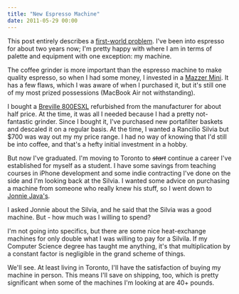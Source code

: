 ```yaml
---
title: "New Espresso Machine"
date: 2011-05-29 00:00
---
```


<p>This post entirely describes a <a href="http://twitter.com/#!/search?q=%23firstworldproblem" target="_blank">first-world problem</a>.
I've been into espresso for about two years now; I'm pretty happy with where I am in terms of palette and equipment with one exception: my machine.</p>

<p>The coffee grinder is more important than the espresso machine to make quality espresso, so when I had some money, I invested in a <a href="http://www.amazon.com/gp/product/B002U3DFNY/ref=as_li_ss_tl?ie=UTF8&amp;tag=ashfur-20&amp;linkCode=as2&amp;camp=1789&amp;creative=390957&amp;creativeASIN=B002U3DFNY" target="_blank">Mazzer Mini</a>. It has a few flaws, which I was aware of when I purchased it, but it's still one of my most prized possessions (MacBook Air not withstanding).</p>

<p>I bought a <a href="http://www.amazon.com/gp/product/B000MDHH0Q/ref=as_li_ss_tl?ie=UTF8&amp;tag=ashfur-20&amp;linkCode=as2&amp;camp=1789&amp;creative=390957&amp;creativeASIN=B000MDHH0Q" target="_blank">Breville 800ESXL</a> refurbished from the manufacturer for about half price. At the time, it was all I needed because I had a pretty not-fantastic grinder. Since I bought it, I've purchased new portafilter baskets and descaled it on a regular basis. At the time, I wanted a Rancilio Silvia but $700 was way out my my price range. I had no way of knowing that I'd still be into coffee, and that's a hefty initial investment in a hobby.</p>

<p>But now I've graduated. I'm moving to Toronto to <em style="text-decoration: line-through;">start</em> continue a career I've established for myself as a student. I have some savings from teaching courses in iPhone development and some indie contracting I've done on the side and I'm looking back at the Silvia. I wanted some advice on purchasing a machine from someone who really knew his stuff, so I went down to <a href="http://jonniejava.com/Paradise_Imports_%26_Jonnie_Java/Welcome_to_our_site.html" target="_blank">Jonnie Java's</a>.</p>

<p>I asked Jonnie about the Silvia, and he said that the Silvia was a good machine. But - how much was I willing to spend?</p>

<p>I'm not going into specifics, but there are some nice heat-exchange machines for only double what I was willing to pay for a Silvila. If my Computer Science degree has taught me anything, it's that multiplication by a constant factor is negligible in the grand scheme of things.</p>

<p>We'll see. At least living in Toronto, I'll have the satisfaction of buying my machine in person. This means I'll save on shipping, too, which is pretty significant when some of the machines I'm looking at are 40+ pounds.</p>

<!-- more -->

